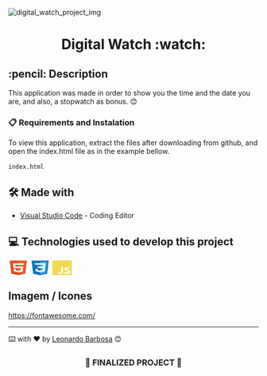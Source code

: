 ![digital_watch_project_img](https://user-images.githubusercontent.com/87662269/191380067-85e78be3-9221-47b1-bbdf-ee8a190ae4dc.JPG)

<h1 align="center">
 Digital Watch :watch:
</h1>

<h2>
  :pencil: Description
</h2>

This application was made in order to show you the time and the date you are, and also, a stopwatch as bonus. 😊

### 📋 Requirements and Instalation

To view this application, extract the files after downloading from github, and open the index.html file as in the example bellow.

```
index.html
```

## 🛠️ Made with
* [Visual Studio Code](https://code.visualstudio.com) - Coding Editor


## 💻 Technologies used to develop this project
<div display="flex">
  <img align="center" alt="leo-HTML" height="30" width="40" src="https://raw.githubusercontent.com/devicons/devicon/master/icons/html5/html5-original.svg">
 <img align="center" alt="leo-CSS" height="30" width="40" src="https://raw.githubusercontent.com/devicons/devicon/master/icons/css3/css3-original.svg">
 <img align="center" alt="leo-Js" height="30" width="40" src="https://raw.githubusercontent.com/devicons/devicon/master/icons/javascript/javascript-plain.svg">
</div>

## Imagem / Icones

https://fontawesome.com/
 
---
⌨️ with ❤️ by [Leonardo Barbosa](https://github.com/leonardojpereira) 😊

<h3 align="center">
  
  :construction: FINALIZED PROJECT :construction:
  
</h3>
